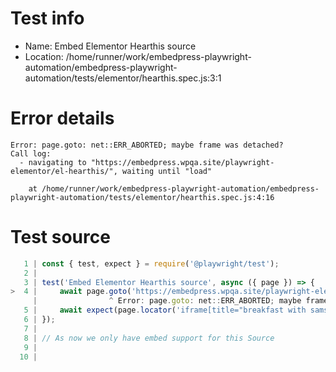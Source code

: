 # Test info

- Name: Embed Elementor Hearthis source
- Location: /home/runner/work/embedpress-playwright-automation/embedpress-playwright-automation/tests/elementor/hearthis.spec.js:3:1

# Error details

```
Error: page.goto: net::ERR_ABORTED; maybe frame was detached?
Call log:
  - navigating to "https://embedpress.wpqa.site/playwright-elementor/el-hearthis/", waiting until "load"

    at /home/runner/work/embedpress-playwright-automation/embedpress-playwright-automation/tests/elementor/hearthis.spec.js:4:16
```

# Test source

```ts
   1 | const { test, expect } = require('@playwright/test');
   2 |
   3 | test('Embed Elementor Hearthis source', async ({ page }) => {
>  4 |     await page.goto('https://embedpress.wpqa.site/playwright-elementor/el-hearthis/');
     |                ^ Error: page.goto: net::ERR_ABORTED; maybe frame was detached?
   5 |     await expect(page.locator('iframe[title="breakfast with samsie on jfsr friday 9\\,5\\,25 another 2 hour disco special requested by the listeners"]').contentFrame().getByText('privacy Paul Samsbreakfast')).toBeVisible();
   6 | });
   7 |
   8 | // As now we only have embed support for this Source
   9 |
  10 |
```